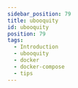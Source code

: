 ```yaml
---
sidebar_position: 79
title: ubooquity
id: ubooquity
position: 79
tags:
  - Introduction
  - ubooquity
  - docker
  - docker-compose
  - tips
---
```

